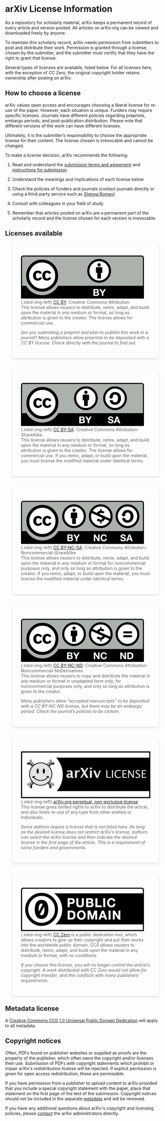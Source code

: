 # arXiv License Information

<style>
.mkd-img-left {
  float:left;
  width:10%;
  margin-top:0;
  padding-right:5px;
}
blockquote {
  border-left: 0;
  -webkit-box-shadow: 0px 3px 8px 0px rgba(0,0,0,0.12);
  -moz-box-shadow: 0px 3px 8px 0px rgba(0,0,0,0.12);
  box-shadow: 0px 3px 8px 0px rgba(0,0,0,0.12);
  padding:1em;
  margin-bottom:1.5em;
}
@media (min-width: 576px) {
  blockquote {
    padding: 2em;
  }
}
</style>

As a repository for scholarly material, arXiv keeps a permanent record of every article and version posted. All articles on arXiv.org can be viewed and downloaded freely by anyone.

To maintain this scholarly record, arXiv needs permission from submitters to post and distribute their work. Permission is granted through a license, chosen by the submitter, and the submitter must certify that they have the right to grant that license.

Several types of licenses are available, listed below. For all licenses here, with the exception of CC Zero, the original copyright holder retains ownership after posting on arXiv.

How to choose a license
-----------------------

arXiv values open access and encourages choosing a liberal license for re-use of the paper. However, each situation is unique. Funders may require specific licenses. Journals have different policies regarding preprints, embargo periods, and post-publication distribution. Please note that different versions of the work can have different licenses.

Ultimately, it is the submitter’s responsibility to choose the appropriate license for their content. The license chosen is irrevocable and cannot be changed.

To make a license decision, arXiv recommends the following:
1. Read and understand the [submission terms and agreement](policies/submission_agreement) and [instructions for submission](policies/instructions_for_submission)
2. Understand the meanings and implications of each license below
3. Check the policies of funders and journals (contact journals directly or using a third-party service such as [Sherpa Romeo](https://v2.sherpa.ac.uk/romeo/about.html))

4. Consult with colleagues in your field of study
5. Remember that articles posted on arXiv are a permanent part of the scholarly record and the license chosen for each version is irrevocable.

Licenses available
------------------
> ![CC BY license icon](images/cc-by.png){.mkd-img-left} [CC BY](https://creativecommons.org/licenses/by/4.0/): Creative Commons Attribution  
> This license allows reusers to distribute, remix, adapt, and build upon the material in any medium or format, so long as attribution is given to the creator. The license allows for commercial use.
>
> _Are you submitting a preprint and plan to publish this work in a journal? Many publishers allow preprints to be deposited with a CC BY license. Check directly with the journal to find out._
#
> ![CC BY-SA license icon](images/cc-by-sa.png){.mkd-img-left} [CC BY-SA](https://creativecommons.org/licenses/by-sa/4.0/): Creative Commons Attribution-ShareAlike  
> This license allows reusers to distribute, remix, adapt, and build upon the material in any medium or format, so long as attribution is given to the creator. The license allows for commercial use. If you remix, adapt, or build upon the material, you must license the modified material under identical terms.
#
> ![CC BY-NC-SA license icon](images/cc-by-nc-sa.png){.mkd-img-left} [CC BY-NC-SA](https://creativecommons.org/licenses/by-nc-sa/4.0/): Creative Commons Attribution-Noncommercial-ShareAlike  
> This license allows reusers to distribute, remix, adapt, and build upon the material in any medium or format for noncommercial purposes only, and only so long as attribution is given to the creator. If you remix, adapt, or build upon the material, you must license the modified material under identical terms.
#
> ![CC BY-NC-ND license icon](images/cc-by-nc-nd.png){.mkd-img-left} [CC BY-NC-ND](https://creativecommons.org/licenses/by-nc-nd/4.0/): Creative Commons Attribution-Noncommercial-NoDerivatives  
> This license allows reusers to copy and distribute the material in any medium or format in unadapted form only, for noncommercial purposes only, and only so long as attribution is given to the creator.
>
> _Many publishers allow “accepted manuscripts” to be deposited with a CC BY-NC-ND license, but there may be an embargo period. Check the journal’s policies to be certain._
#
> ![arXiv perpetual, non-exclusive license](images/arxiv-license.png){.mkd-img-left} [arXiv.org perpetual, non-exclusive license](https://arxiv.org/licenses/nonexclusive-distrib/1.0/)  
> This license gives limited rights to arXiv to distribute the article, and also limits re-use of any type from other entities or individuals.
>
> _Some authors require a license that is not listed here. As long as the desired license does not restrict arXiv’s license, authors can select the arXiv license and then indicate the desired license in the first page of the article. This is a requirement of some funders and governments._
#
> ![CC Zero](images/cc-zero.png){.mkd-img-left} [CC Zero](https://creativecommons.org/share-your-work/public-domain/cc0/) is a public dedication tool, which allows creators to give up their copyright and put their works into the worldwide public domain. CC0 allows reusers to distribute, remix, adapt, and build upon the material in any medium or format, with no conditions.
>
> _If you choose this license, you will no longer control the article’s copyright. A work distributed with CC Zero would not allow for copyright transfer, and this conflicts with many publishers’ requirements._


Metadata license
----------------
A [Creative Commons CC0 1.0 Universal Public Domain Dedication](https://creativecommons.org/publicdomain/zero/1.0/) will apply to all metadata.

Copyright notices
-----------------
Often, PDFs found on publisher websites or supplied as proofs are the property of the publisher, which often owns the copyright and/or licenses their use. Submission of PDFs with copyright statements which prohibit or impair arXiv's redistribution license will be rejected. If explicit permission is given for open access redistribution, these are permissible.

If you have permission from a publisher to upload content to arXiv provided that you include a special copyright statement with the paper, place that statement on the first page of the text of the submission. Copyright notices should not be included in the separate [metadata](/help/prep#comments) and will be removed.

If you have any additional questions about arXiv's copyright and licensing policies, please [contact](/help/contact) the arXiv administrators directly.

